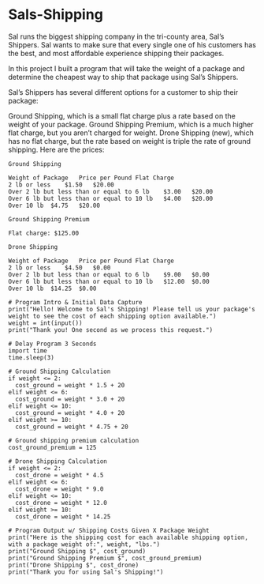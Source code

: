 # Sals-Shipping
Sal runs the biggest shipping company in the tri-county area, Sal’s Shippers. Sal wants to make sure that every single one of his customers has the best, and most affordable experience shipping their packages.

In this project I built a program that will take the weight of a package and determine the cheapest way to ship that package using Sal’s Shippers.

Sal’s Shippers has several different options for a customer to ship their package:

Ground Shipping, which is a small flat charge plus a rate based on the weight of your package.
Ground Shipping Premium, which is a much higher flat charge, but you aren’t charged for weight.
Drone Shipping (new), which has no flat charge, but the rate based on weight is triple the rate of ground shipping.
Here are the prices:
```
Ground Shipping

Weight of Package	Price per Pound	Flat Charge
2 lb or less	$1.50	$20.00
Over 2 lb but less than or equal to 6 lb	$3.00	$20.00
Over 6 lb but less than or equal to 10 lb	$4.00	$20.00
Over 10 lb	$4.75	$20.00

Ground Shipping Premium

Flat charge: $125.00

Drone Shipping

Weight of Package	Price per Pound	Flat Charge
2 lb or less	$4.50	$0.00
Over 2 lb but less than or equal to 6 lb	$9.00	$0.00
Over 6 lb but less than or equal to 10 lb	$12.00	$0.00
Over 10 lb	$14.25	$0.00
```
```
# Program Intro & Initial Data Capture
print("Hello! Welcome to Sal's Shipping! Please tell us your package's weight to see the cost of each shipping option available.")
weight = int(input())
print("Thank you! One second as we process this request.")

# Delay Program 3 Seconds
import time
time.sleep(3)

# Ground Shipping Calculation
if weight <= 2:
  cost_ground = weight * 1.5 + 20
elif weight <= 6:
  cost_ground = weight * 3.0 + 20
elif weight <= 10:
  cost_ground = weight * 4.0 + 20
elif weight >= 10:
  cost_ground = weight * 4.75 + 20

# Ground shipping premium calculation
cost_ground_premium = 125

# Drone Shipping Calculation
if weight <= 2:
  cost_drone = weight * 4.5
elif weight <= 6:
  cost_drone = weight * 9.0
elif weight <= 10:
  cost_drone = weight * 12.0
elif weight >= 10:
  cost_drone = weight * 14.25

# Program Output w/ Shipping Costs Given X Package Weight
print("Here is the shipping cost for each available shipping option, with a package weight of:", weight, "lbs.")
print("Ground Shipping $", cost_ground)
print("Ground Shipping Premium $", cost_ground_premium)
print("Drone Shipping $", cost_drone)
print("Thank you for using Sal's Shipping!")
```
